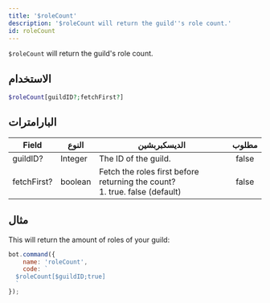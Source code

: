 ```yaml
---
title: '$roleCount'
description: '$roleCount will return the guild''s role count.'
id: roleCount
---
```


`$roleCount` will return the guild's role count.

## الاستخدام

```php
$roleCount[guildID?;fetchFirst?]
```

## البارامترات

| Field       | النوع   | الديسكبربشين                                                                             | مطلوب |
| ----------- | ------- | ---------------------------------------------------------------------------------------- |:-----:|
| guildID?    | Integer | The ID of the guild.                                                                     | false |
| fetchFirst? | boolean | Fetch the roles first before returning the count?  <br /> 1. true. false (default) | false |

## مثال

This will return the amount of roles of your guild:

```javascript
bot.command({
    name: 'roleCount',
    code: `
  $roleCount[$guildID;true]
  `
});
```